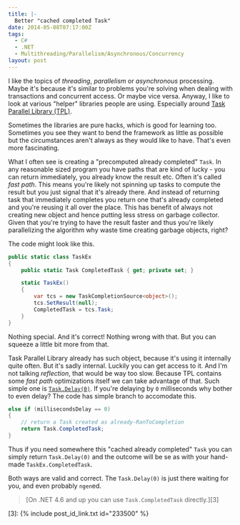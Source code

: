 ```yaml
---
title: |-
  Better "cached completed Task"
date: 2014-05-08T07:17:00Z
tags:
  - C#
  - .NET
  - Multithreading/Parallelism/Asynchronous/Concurrency
layout: post
---
```

I like the topics of _threading_, _parallelism_ or _asynchronous_ processing. Maybe it's because it's similar to problems you're solving when dealing with transactions and concurrent access. Or maybe vice versa. Anyway, I like to look at various "helper" libraries people are using. Especially around [Task Parallel Library (TPL)][1].

Sometimes the libraries are pure hacks, which is good for learning too. Sometimes you see they want to bend the framework as little as possible but the circumstances aren't always as they would like to have. That's even more fascinating.

<!-- excerpt -->

What I often see is creating a "precomputed already completed" `Task`. In any reasonable sized program you have paths that are kind of lucky - you can return immediately, you already know the result etc. Often it's called _fast path_. This means you're likely not spinning up tasks to compute the result but you just signal that it's already there. And instead of returning task that immediately completes you return one that's already completed and you're reusing it all over the place. This has benefit of always not creating new object and hence putting less stress on garbage collector.  Given that you're trying to have the result faster and thus you're likely parallelizing the algorithm why waste time creating garbage objects, right?

The code might look like this.   

```csharp
public static class TaskEx
{
	public static Task CompletedTask { get; private set; }

	static TaskEx()
	{
		var tcs = new TaskCompletionSource<object>();
		tcs.SetResult(null);
		CompletedTask = tcs.Task;
	}
}
```

Nothing special. And it's correct! Nothing wrong with that. But you can squeeze a little bit more from that.

Task Parallel Library already has such object, because it's using it internally quite often. But it's sadly internal. Luckily you can get access to it. And I'm not talking _reflection_, that would be way too slow. Because TPL contains some _fast path_ optimizations itself we can take advantage of that. Such simple one is [`Task.Delay(0)`][2]. If you're delaying by `0` milliseconds why bother to even delay? The code has simple branch to accomodate this.

```csharp
else if (millisecondsDelay == 0)
{
    // return a Task created as already-RanToCompletion
    return Task.CompletedTask;
}  
```

Thus if you need somewhere this "cached already completed" `Task` you can simply return `Task.Delay(0)` and the outcome will be se as with your hand-made `TaskEx.CompletedTask`. 

Both ways are valid and correct. The `Task.Delay(0)` is just there waiting for you, and even probably `ngen`ed.

> [On .NET 4.6 and up you can use `Task.CompletedTask` directly.][3]

[1]: http://msdn.microsoft.com/en-us/library/dd460717(v=vs.110).aspx
[2]: http://referencesource.microsoft.com/#mscorlib/system/threading/Tasks/Task.cs#5868
[3]: {% include post_id_link.txt id="233500" %}